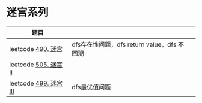 # 迷宫系列



| 题目                                                         |                                             |      |
| ------------------------------------------------------------ | ------------------------------------------- | ---- |
| leetcode [490. 迷宫](https://leetcode.cn/problems/the-maze/) | dfs存在性问题，dfs return value，dfs 不回溯 |      |
| leetcode [505. 迷宫 II](https://leetcode.cn/problems/the-maze-ii/) |                                             |      |
| leetcode [499. 迷宫 III](https://leetcode.cn/problems/the-maze-iii/) | dfs最优值问题                               |      |

